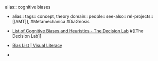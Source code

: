 alias:: cognitive biases

- alias::
  tags:: concept, theory
  domain::
  people::
  see-also::
  rel-projects:: [[AMT]], #Metamechanica #DiaGnosis
  
- [List of Cognitive Biases and Heuristics - The Decision Lab](https://thedecisionlab.com/biases) #[[The Decision Lab]]
- [Bias List | Visual Literacy](https://www.visual-literacy.org/bias-list/)
-

